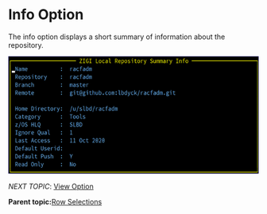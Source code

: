 # Info Option

The info option displays a short summary of information about the repository.

![](media/g_info_option.png)

*NEXT TOPIC*: [View Option](r_view_option_lrp.md)

**Parent topic:**[Row Selections](r_rr_row_selections_LRP.md)

